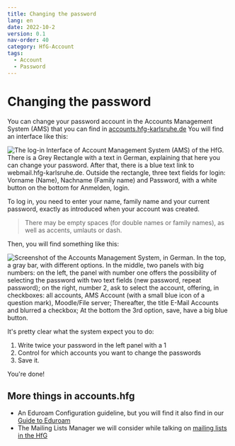 ```yaml
---
title: Changing the password
lang: en
date: 2022-10-2
version: 0.1
nav-order: 40
category: HfG-Account
tags:
  - Account
  - Password
---
```


# Changing the password

You can change your password account in the Accounts Management System (AMS) that you can find in [accounts.hfg-karlsruhe.de](accounts.hfg-karlsruhe.de)
You will find an interface like this:

![The log-in Interface of Account Management System (AMS) of the HfG. There is a Grey Rectangle with a text in German, explaining that here you can change your password. After that, there is a blue text link to webmail.hfg-karlsruhe.de.  Outside the rectangle, three text fields for login: Vorname (Name), Nachname (Family name) and Password, with a white button on the bottom for Anmelden, login.]({{site.baseurl}}/assets/img/docs/ams-login.png)

To log in, you need to enter your name, family name and your current password, exactly as introduced when your account was created.

> There may be empty spaces (for double names or family names), as well as accents, umlauts or dash.

Then, you will find something like this:

![Screenshot of the Accounts Management System, in German. In the top, a gray bar, with different options. In the middle, two panels with big numbers: on the left, the panel with number one offers the possibility of selecting the password with two text fields (new password, repeat password); on the right, number 2, ask to select the account, offering, in checkboxes: all accounts, AMS Account (with a small blue icon of a question mark), Moodle/File server; Thereafter, the title E-Mail Accounts and blurred a checkbox; At the bottom the 3rd option, save, have a big blue button.]({{site.baseurl}}/assets/img/docs/ams-changing-password.png)

It's pretty clear what the system expect you to do:

1. Write twice your password in the left panel with a 1
2. Control for which accounts you want to change the passwords
3. Save it.

You're done!

## More things in accounts.hfg

*  An Eduroam Configuration guideline, but you will find it also find in our [Guide to Eduroam](/eduroam.html)
*  The Mailing Lists Manager we will consider while talking  on [mailing lists in the HfG](/mailing-lists.html)
